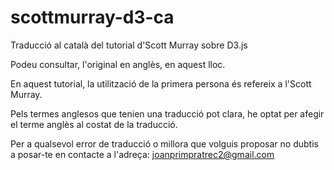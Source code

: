 # scottmurray-d3-ca
Traducció al català del tutorial d'Scott Murray sobre D3.js

Podeu consultar, l'original en anglès, en aquest lloc.

En aquest tutorial, la utilització de la primera persona és refereix a l'Scott Murray.

Pels termes anglesos que tenien una traducció pot clara, he optat per afegir el terme anglès al costat de la traducció.

Per a qualsevol error de traducció o millora que volguis proposar no dubtis a posar-te en contacte a l'adreça: joanprimpratrec2@gmail.com 
